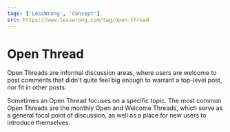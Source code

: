 ```yaml
---
tags: ['LessWrong', 'Concept']
src: https://www.lesswrong.com/tag/open-thread
---
```


# Open Thread
Open Threads are informal discussion areas, where users are welcome to post comments that didn't quite feel big enough to warrant a top-level post, nor fit in other posts.

Sometimes an Open Thread focuses on a specific topic. The most common Open Threads are the monthly Open and Welcome Threads, which serve as a general focal point of discussion, as well as a place for new users to introduce themselves.

